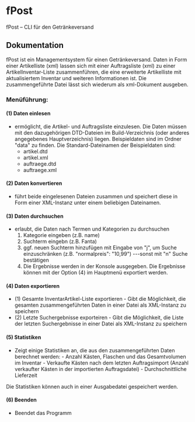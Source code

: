 # fPost
fPost – CLI für den Getränkeversand

## Dokumentation

fPost ist ein Managementsystem für einen Getränkeversand.
Daten in Form einer Artikelliste (xml) lassen sich mit einer Auftragsliste (xml) zu einer ArtikelInventar-Liste zusammenführen, 
die eine erweiterte Artikelliste mit aktualisiertem Inventar und weiteren Informationen ist. Die zusammengeführte Datei lässt sich
wiederum als xml-Dokument ausgeben.

### Menüführung:
 
#### (1) Daten einlesen

 - ermöglicht, die Artikel- und Auftragsliste einzulesen. Die Daten müssen mit den dazugehörigen DTD-Dateien im Build-Verzeichnis  (oder anderes angegebenes Hauptverzeichnis) liegen. Beispieldaten sind im Ordner "data" zu finden.
   Die Standard-Dateinamen der Beispieldaten sind:
	 - artikel.dtd
	 - artikel.xml
	 - auftraege.dtd
	 - auftraege.xml


#### (2) Daten konvertieren
 - 	führt beide eingelesenen Dateien zusammen und speichert diese in Form einer XML-Instanz unter einem beliebigen Dateinamen.


#### (3) Daten durchsuchen
 - erlaubt, die Daten nach Termen und Kategorien zu durchsuchen
	 1. Kategorie eingeben (z.B. name) 
	 2. Suchterm eingebn (z.B. Fanta)
	 3. ggf. neuen Suchterm hinzufügen mit Eingabe von "j", um Suche einzuschränken (z.B. "normalpreis": "10,99")
		---sonst mit "n" Suche bestätigen
	4. Die Ergebnisse werden in der Konsole ausgegeben. Die Ergebnisse können mit der Option (4) im Hauptmenü exportiert
		werden.

#### (4) Daten exportieren
	

 - (1) Gesamte InventarArtikel-Liste exportieren
		 - Gibt die Möglichkeit, die gesamten zusammengeführten Daten in einer Datei als XML-Instanz zu speichern
 - (2) Letzte Suchergebnisse exporteiren
		 - Gibt die Möglichkeit, die Liste der letzten Suchergebnisse in einer Datei als XML-Instanz zu speichern

#### (5) Statistiken

 - Zeigt einige Statistiken an, die aus den zusammengeführten Daten berechnet werden:
		 - Anzahl Kästen, Flaschen und das Gesamtvolumen im Inventar
		 - Verkaufte Kästen nach dem letzten Auftragsimport (Anzahl verkaufter Kästen in der importierten Auftragsdatei)
		 - Durchschnittliche Lieferzeit

Die Statistiken können auch in einer Ausgabedatei gespeichert werden.

#### (6) Beenden

 - Beendet das Programm


